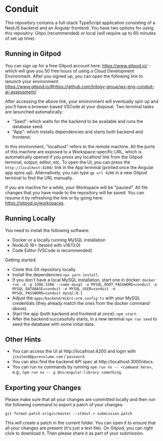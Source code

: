 # Conduit

This repository contains a full-stack TypeScript application consisting of a NestJS backend and an Angular frontend. You have two options for using this repositiry: Gitpo (recommended) or local (will require up to 60 minutes of set up time).

## Running in Gitpod

You can sign up for a free Gitpod account here: https://www.gitpod.io/ - which will give you 50 free hours of using a Cloud Development Environment. After you signed up, you can open the following link to lanunch your environment: https://www.gitpod.io/#https://github.com/trilogy-group/ws-eng-conduit-ai-assessment/

After accessing the above link, your environment will eventually spin up and you'll have a browser-based VSCode at your disposal. Two terminal tasks are lanunched automatically:

- "Seed": which waits for the backend to be available and runs the database seed.
- "App": which installs dependencies and starts both backend and frontend.

In this environment, "localhost" refers to the remote machine. All the ports of this machine are exposed to a Workspace-specific URL, which is automatically opened if you press any localhost link from the Gitpod terminal, output, editor, etc. To open the UI, you can press the `http://localhost:4200/` link in the App terminal (printed once the Angular app spins up). Alternatively, you can type `gp url 4200` in a new Gitpod terminal to find the URL manually.

If you are inactive for a while, your Workspace will be "paused". All file changes that you have made to the repository will be saved. You can resume it by refreshing the link or by going here: https://gitpod.io/workspaces.

## Running Locally

You need to install the following software:

- Docker or a locally running MySQL installation
- NodeJS 16+ (tested with v18.13.0)
- Code Editor (VSCode is recommended)

Getting started:

- Clone this Git repository locally.
- Install the dependencies `npx yarn install`.
- If you don't have a local MySQL installation, start one in docker: `docker run -d -p 3306:3306 --name mysql -e MYSQL_ROOT_PASSWORD=conduit -e MYSQL_DATABASE=conduit -e MYSQL_USER=conduit -e MYSQL_PASSWORD=conduit mysql:8.1`
- Adjust the `apps/backend/mikro-orm.config.ts` with your MySQL credentials (they already match the ones from the docker command above).
- Start the app (both backend and frontend at once): `npm start`.
- After the backend successfully starts, in a new terminal `npm run seed` to seed the database with some initial data.

## Other Hints

- You can access the UI at http://localhost:4200 and login with `jcosten0@purevolume.com` / `password`.
- You can also find the backend API spec at http://localhost:3000/docs.
- You can run nx commands by running `npm run nx -- <command here>`, e.g., `npm run nx -- g @nx/angular:library something`.

## Exporting your Changes

Please make sure that all your changes are committed locally and then run the following command to export a patch of your changes:

```
git format-patch origin/master --stdout > submission.patch
```

This will create a patch in the current folder. You can open it to ensure that all your changes are present (it's just a text file). On Gitpod, you can right click to download it. Then please share it as part of your submission.
